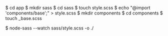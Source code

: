 $ cd app
$ mkdir sass
$ cd sass
$ touch style.scss
$ echo "@import 'components/base';" > style.scss
$ mkdir components
$ cd components
$ touch _base.scss

$ node-sass --watch sass/style.scss -o ./
